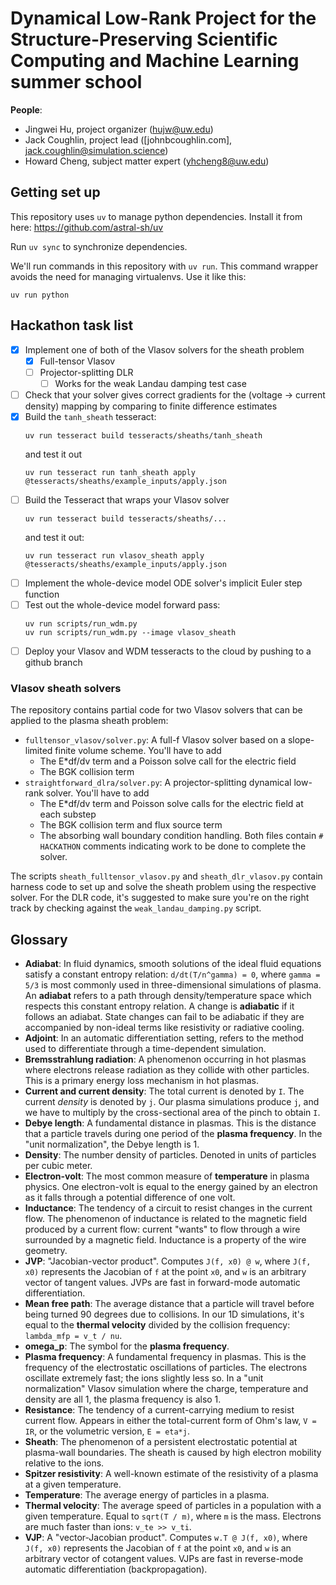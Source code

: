 # Dynamical Low-Rank Project for the Structure-Preserving Scientific Computing and Machine Learning summer school

**People**:
- Jingwei Hu, project organizer (hujw@uw.edu)
- Jack Coughlin, project lead ([johnbcoughlin.com], jack.coughlin@simulation.science)
- Howard Cheng, subject matter expert (yhcheng8@uw.edu)

## Getting set up

This repository uses `uv` to manage python dependencies. Install it from here: https://github.com/astral-sh/uv

Run `uv sync` to synchronize dependencies.

We'll run commands in this repository with `uv run`. This command wrapper avoids the need for managing virtualenvs.
Use it like this:
```
uv run python
```

## Hackathon task list

- [x] Implement one of both of the Vlasov solvers for the sheath problem
    - [x] Full-tensor Vlasov
    - [ ] Projector-splitting DLR
        - [ ] Works for the weak Landau damping test case
- [ ] Check that your solver gives correct gradients for the (voltage -> current density) 
      mapping by comparing to finite difference estimates
- [x] Build the `tanh_sheath` tesseract:
    ```
    uv run tesseract build tesseracts/sheaths/tanh_sheath
    ```
    and test it out
    ```
    uv run tesseract run tanh_sheath apply @tesseracts/sheaths/example_inputs/apply.json
    ```
- [ ] Build the Tesseract that wraps your Vlasov solver
    ```
    uv run tesseract build tesseracts/sheaths/...
    ```
    and test it out:
    ```
    uv run tesseract run vlasov_sheath apply @tesseracts/sheaths/example_inputs/apply.json
    ```
- [ ] Implement the whole-device model ODE solver's implicit Euler step function
- [ ] Test out the whole-device model forward pass:
    ```
    uv run scripts/run_wdm.py
    uv run scripts/run_wdm.py --image vlasov_sheath
    ```
- [ ] Deploy your Vlasov and WDM tesseracts to the cloud by pushing to a github branch

### Vlasov sheath solvers

The repository contains partial code for two Vlasov solvers that can be applied to the plasma sheath problem:
- `fulltensor_vlasov/solver.py`: A full-f Vlasov solver based on a slope-limited finite volume scheme. You'll have to add
    - The E*df/dv term and a Poisson solve call for the electric field
    - The BGK collision term
- `straightforward_dlra/solver.py`: A projector-splitting dynamical low-rank solver. You'll have to add
    - The E*df/dv term and Poisson solve calls for the electric field at each substep
    - The BGK collision term and flux source term
    - The absorbing wall boundary condition handling.
Both files contain `# HACKATHON` comments indicating work to be done to complete the solver.

The scripts `sheath_fulltensor_vlasov.py` and `sheath_dlr_vlasov.py` contain harness code to set up and solve
the sheath problem using the respective solver. For the DLR code, it's suggested to make sure you're on the 
right track by checking against the `weak_landau_damping.py` script.


## Glossary

- **Adiabat**: In fluid dynamics, smooth solutions of the ideal fluid equations satisfy a constant entropy relation: `d/dt(T/n^gamma) = 0`, where `gamma = 5/3` is most commonly used in three-dimensional simulations of plasma. An **adiabat** refers to a path through density/temperature space which respects this constant entropy relation. A change is **adiabatic** if it follows an adiabat. State changes can fail to be adiabatic if they are accompanied by non-ideal terms like resistivity or radiative cooling.
- **Adjoint**: In an automatic differentiation setting, refers to the method used to differentiate through a time-dependent simulation.
- **Bremsstrahlung radiation**: A phenomenon occurring in hot plasmas where electrons release radiation as they collide with other particles. This is a primary energy loss mechanism in hot plasmas.
- **Current and current density**: The total current is denoted by `I`. The current _density_ is denoted by `j`. Our plasma simulations produce `j`, and we have to multiply by the cross-sectional area of the pinch to obtain `I`.
- **Debye length**: A fundamental distance in plasmas. This is the distance that a particle travels during one period of the **plasma frequency**. In the "unit normalization", the Debye length is 1.
- **Density**: The number density of particles. Denoted in units of particles per cubic meter.
- **Electron-volt**: The most common measure of **temperature** in plasma physics. One electron-volt is equal to the energy gained by an electron as it falls through a potential difference of one volt. 
- **Inductance**: The tendency of a circuit to resist changes in the current flow. The phenomenon of inductance is related to the magnetic field produced by a current flow: current "wants" to flow through a wire surrounded by a magnetic field. Inductance is a property of the wire geometry.
- **JVP**: "Jacobian-vector product". Computes `J(f, x0) @ w`, where `J(f, x0)` represents the Jacobian of `f` at the point `x0`, and `w` is an arbitrary vector of tangent values. JVPs are fast in forward-mode automatic differentiation.
- **Mean free path**: The average distance that a particle will travel before being turned 90 degrees due to collisions. In our 1D simulations, it's equal to the **thermal velocity** divided by the collision frequency: `lambda_mfp = v_t / nu`.
- **omega_p**: The symbol for the **plasma frequency**.
- **Plasma frequency**: A fundamental frequency in plasmas. This is the frequency of the electrostatic oscillations of particles. The electrons oscillate extremely fast; the ions slightly less so. In a "unit normalization" Vlasov simulation where the charge, temperature and density are all 1, the plasma frequency is also 1.
- **Resistance**: The tendency of a current-carrying medium to resist current flow. Appears in either the total-current form of Ohm's law, `V = IR`, or the volumetric version, `E = eta*j`.
- **Sheath**: The phenomenon of a persistent electrostatic potential at plasma-wall boundaries. The sheath is caused by high electron mobility relative to the ions.
- **Spitzer resistivity**: A well-known estimate of the resistivity of a plasma at a given temperature.
- **Temperature**: The average energy of particles in a plasma.
- **Thermal velocity**: The average speed of particles in a population with a given temperature. Equal to `sqrt(T / m)`, where `m` is the mass. Electrons are much faster than ions: `v_te >> v_ti`.
- **VJP**: A "vector-Jacobian product". Computes `w.T @ J(f, x0)`, where `J(f, x0)` represents the Jacobian of `f` at the point `x0`, and `w` is an arbitrary vector of cotangent values. VJPs are fast in reverse-mode automatic differentiation (backpropagation).
